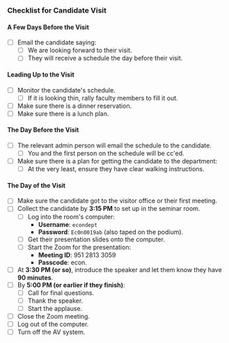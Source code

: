 ### Checklist for Candidate Visit

#### A Few Days Before the Visit
- [ ] Email the candidate saying:
  - [ ] We are looking forward to their visit.
  - [ ] They will receive a schedule the day before their visit.

#### Leading Up to the Visit
- [ ] Monitor the candidate's schedule.
  - [ ] If it is looking thin, rally faculty members to fill it out.
- [ ] Make sure there is a dinner reservation.
- [ ] Make sure there is a lunch plan.

#### The Day Before the Visit
- [ ] The relevant admin person will email the schedule to the candidate.
  - [ ] You and the first person on the schedule will be cc'ed.
- [ ] Make sure there is a plan for getting the candidate to the department:
  - [ ] At the very least, ensure they have clear walking instructions.

#### The Day of the Visit
- [ ] Make sure the candidate got to the visitor office or their first meeting.
- [ ] Collect the candidate by **3:15 PM** to set up in the seminar room.
  - [ ] Log into the room's computer:
    - **Username**: `econdept`
    - **Password**: `Ec0n0019ab` (also taped on the podium).
  - [ ] Get their presentation slides onto the computer.
  - [ ] Start the Zoom for the presentation:
    - **Meeting ID**: 951 2813 3059
    - **Passcode**: econ.
- [ ] At **3:30 PM (or so)**, introduce the speaker and let them know they have **90 minutes**.
- [ ] By **5:00 PM (or earlier if they finish)**:
  - [ ] Call for final questions.
  - [ ] Thank the speaker.
  - [ ] Start the applause.
- [ ] Close the Zoom meeting.
- [ ] Log out of the computer.
- [ ] Turn off the AV system.
